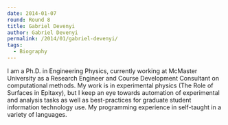 ```yaml
---
date: 2014-01-07
round: Round 8
title: Gabriel Devenyi
author: Gabriel Devenyi
permalink: /2014/01/gabriel-devenyi/
tags:
  - Biography
---
```

I am a Ph.D. in Engineering Physics, currently working at McMaster University as a Research Engineer and Course Development Consultant on computational methods. My work is in experimental physics (The Role of Surfaces in Epitaxy), but I keep an eye towards automation of experimental and analysis tasks as well as best-practices for graduate student information technology use. My programming experience in self-taught in a variety of languages.
